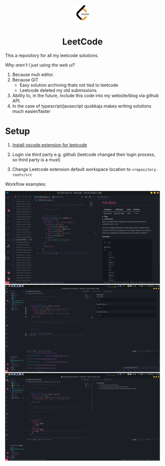 <p align="center">
  <a href="#">
    <img alt="LeetCode logo" src="docs/assets/leetcode.png" width="60" />
  </a>
</p>
<h1 align="center">
  LeetCode
</h1>

This a repository for all my leetcode solutions.

_Why aren't I just using the web ui?_

1. Because muh editor.
2. Because GIT
    - Easy solution archiving thats not tied to leetcode
    - Leetcode deleted my old submissions.
3. Ability to, in the future, include this code into my website/blog via github API.
4. In the case of typescript/javascript quokkajs makes writing solutions much easier/faster
# Setup

1. [Install vscode extension for leetcode](https://marketplace.visualstudio.com/items?itemName=LeetCode.vscode-leetcode)

2. Login via third party e.g. github (leetcode changed their login process, so third party is a must)

3. Change Leetcode extension default workspace location to `<repository-root>/src`

Workflow examples:

![](docs/assets/vscode_leetcode.png)
![](docs/assets/vscode_leetcode2.png)
![](docs/assets/viewing_results.png)